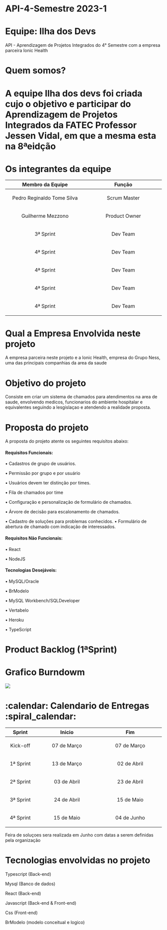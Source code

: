 # API-4-Semestre 2023-1
<h1>Equipe: Ilha dos Devs</h1>
API - Aprendizagem de Projetos Integrados do 4° Semestre com a empresa parceira Ionic Health
<h1>Quem somos?<h1>
<p>A equipe Ilha dos devs foi criada cujo o objetivo e participar do Aprendizagem de Projetos Integrados da FATEC Professor Jessen Vidal, em que a mesma esta na 8ªeidção</p>
<h1>Os integrantes da equipe</h1>
<table>
    <thead>
        <th width=365px>Membro da Equipe</th>
        <th width=365px>Função</th>
    </thead>
    <tr>
        <td><p align="center"> Pedro Reginaldo Tome Silva </p></td>
        <td><p align="center"> Scrum Master </p></td>
    </tr>
    <tr>
        <td><p align="center"> Guilherme Mezzono </p></td>
        <td><p align="center"> Product Owner </p></td>
    </tr>
    <tr>
        <td><p align="center"> 3ª Sprint </p></td>
        <td><p align="center"> Dev Team </p></td>
    </tr>
    <tr>
        <td><p align="center"> 4ª Sprint </p></td>
        <td><p align="center"> Dev Team </p></td>
    </tr>
        <tr>
        <td><p align="center"> 4ª Sprint </p></td>
        <td><p align="center"> Dev Team </p></td>
    </tr>
        <tr>
        <td><p align="center"> 4ª Sprint </p></td>
        <td><p align="center"> Dev Team </p></td>
    </tr>
        <tr>
        <td><p align="center"> 4ª Sprint </p></td>
        <td><p align="center"> Dev Team </p></td>
    </tr>
</table>
<h1>Qual a Empresa Envolvida neste projeto</h1>
<p>A empresa parceira neste projeto e a Ionic Health, empresa do Grupo Ness, uma das principais companhias da area da saude</p>
<h1>Objetivo do projeto</h1>
Consiste em criar um sistema de chamados para atendimentos na area de saude, envolvendo medicos, funcionarios do ambiente hospitalar e equivalentes seguindo a lesgislaçao e atendendo a realidade proposta.
<h1>Proposta do projeto</h1>
<p>A proposta do projeto atente os seguintes requisitos abaixo: </p>
<h4>Requisitos Funcionais:</h4>
<p>• Cadastros de grupo de usuários.</p>
<p>• Permissão por grupo e por usuário</p>
<p>• Usuários devem ter distinção por times.</p>
<p>• Fila de chamados por time</p>
<p>• Configuração e personalização de formulário de chamados.</p>
<p>• Árvore de decisão para escalonamento de chamados.</p>
<p>• Cadastro de soluções para problemas conhecidos. • Formulário de abertura de chamado com indicação de interessados.</p>
<h4>Requisitos Não Funcionais:</h4>
<p>• React</p>
<p>• NodeJS</p>
<h4>Tecnologias Desejáveis:</h4>
<p>• MySQL/Oracle</p>
<p>• BrModelo</p>
<p>• MySQL Workbench/SQLDeveloper</p>
<p>• Vertabelo</p>
<p>• Heroku</p>
<p>• TypeScript</p>
<h1>Product Backlog (1ªSprint)</h1>
<h1>Grafico Burndowm</h1>
<img src="[D:\Capturar3.PNG](https://github.com/PedroSilva201/API-4-Semestre/blob/main/Anexo/Imagens%20da%201%C2%AASprint/Capturar3.PNG)">
<h1>:calendar: Calendario de Entregas :spiral_calendar:</h1>
<table>
    <thead>
        <th width=110px>Sprint</th>
        <th width=310px>Inicio</th>
        <th width=310px>Fim</th>
    </thead>
        <tr>
        <td><p align="center"> Kick-off </p></td>
        <td><p align="center"> 07 de Março </p></td>
        <td><p align="center"> 07 de Março </p></td>
    </tr>
    <tr>
        <td><p align="center"> 1ª Sprint </p></td>
        <td><p align="center"> 13 de Março </p></td>
        <td><p align="center"> 02 de Abril</p></td>
    </tr>
    <tr>
        <td><p align="center"> 2ª Sprint </p></td>
        <td><p align="center"> 03 de Abril </p></td>
        <td><p align="center"> 23 de Abril </p></td>
    </tr>
    <tr>
        <td><p align="center"> 3ª Sprint </p></td>
        <td><p align="center"> 24 de Abril </p></td>
        <td><p align="center"> 15 de Maio </p></td>
    </tr>
    <tr>
        <td><p align="center"> 4ª Sprint </p></td>
        <td><p align="center"> 15 de Maio </p></td>
        <td><p align="center"> 04 de Junho </p></td>
    </tr>
</table>
<p>Feira de soluçoes sera realizada em Junho com datas a serem definidas pela organização</p>
<h1>Tecnologias envolvidas no projeto</h1>
<p>Typescript (Back-end)</p>
<p>Mysql (Banco de dados)</p>
<p>React (Back-end)</p>
<p>Javascript (Back-end & Front-end)</p>
<p>Css (Front-end)</p>
<p>BrModelo (modelo conceitual e logico)</p>
